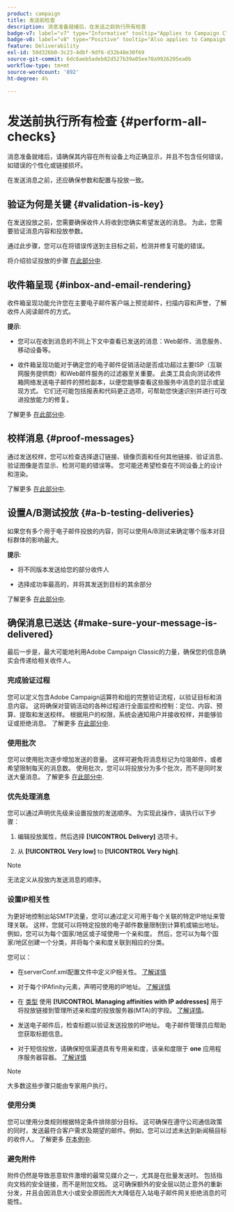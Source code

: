 ```yaml
---
product: campaign
title: 发送前检查
description: 消息准备就绪后，在发送之前执行所有检查
badge-v7: label="v7" type="Informative" tooltip="Applies to Campaign Classic v7"
badge-v8: label="v8" type="Positive" tooltip="Also applies to Campaign v8"
feature: Deliverability
exl-id: 50d326b0-3c23-4dbf-9df6-d32b48e30f69
source-git-commit: 6dc6aeb5adeb82d527b39a05ee70a9926205ea0b
workflow-type: tm+mt
source-wordcount: '892'
ht-degree: 4%

---
```


# 发送前执行所有检查 {#perform-all-checks}



消息准备就绪后，请确保其内容在所有设备上均正确显示，并且不包含任何错误，如错误的个性化或链接损坏。

在发送消息之前，还应确保参数和配置与投放一致。

## 验证为何是关键 {#validation-is-key}

在发送投放之前，您需要确保收件人将收到您确实希望发送的消息。 为此，您需要验证消息内容和投放参数。

通过此步骤，您可以在将错误传送到主目标之前，检测并修复可能的错误。

将介绍验证投放的步骤 [在此部分中](steps-validating-the-delivery.md).

## 收件箱呈现 {#inbox-and-email-rendering}

收件箱呈现功能允许您在主要电子邮件客户端上预览邮件，扫描内容和声誉，了解收件人阅读邮件的方式。

**提示**:

* 您可以在收到消息的不同上下文中查看已发送的消息：Web邮件、消息服务、移动设备等。

* 收件箱呈现功能对于确定您的电子邮件促销活动是否成功超过主要ISP（互联网服务提供商）和Web邮件服务的过滤器至关重要。 此类工具会向测试收件箱网络发送电子邮件的预检副本，以便您能够查看这些服务中消息的显示或呈现方式。 它们还可能包括报表和代码更正选项，可帮助您快速识别并进行可改进投放能力的修复。

了解更多 [在此部分中](inbox-rendering.md).

## 校样消息 {#proof-messages}

通过发送校样，您可以检查选择退订链接、镜像页面和任何其他链接、验证消息、验证图像是否显示、检测可能的错误等。 您可能还希望检查在不同设备上的设计和渲染。

了解更多 [在此部分中](steps-validating-the-delivery.md#sending-a-proof).

## 设置A/B测试投放 {#a-b-testing-deliveries}

如果您有多个用于电子邮件投放的内容，则可以使用A/B测试来确定哪个版本对目标群体的影响最大。

**提示**:

* 将不同版本发送给您的部分收件人

* 选择成功率最高的，并将其发送到目标的其余部分

了解更多 [在此部分中](get-started-a-b-testing.md).

## 确保消息已送达 {#make-sure-your-message-is-delivered}

最后一步是，最大可能地利用Adobe Campaign Classic的力量，确保您的信息确实会传递给相关收件人。

### 完成验证过程

您可以定义包含Adobe Campaign运算符和组的完整验证流程，以验证目标和消息内容。 这将确保对营销活动的各种过程进行全面监控和控制：定位、内容、预算、提取和发送校样。 根据用户的权限，系统会通知用户并接收校样，并能够验证或拒绝消息。 了解更多 [在此部分中](../../campaign/using/marketing-campaign-approval.md).

### 使用批次

您可以使用批次逐步增加发送的音量。 这样可避免将消息标记为垃圾邮件，或者希望限制每天的消息数。 使用批次，您可以将投放分为多个批次，而不是同时发送大量消息。 了解更多 [在此部分中](steps-sending-the-delivery.md#sending-using-multiple-waves).

### 优先处理消息

您可以通过声明优先级来设置投放的发送顺序。 为实现此操作，请执行以下步骤：

1. 编辑投放属性，然后选择 **[!UICONTROL Delivery]** 选项卡。

1. 从 **[!UICONTROL Very low]** to **[!UICONTROL Very high]**.

>[!NOTE]
>
>无法定义从投放内发送消息的顺序。

### 设置IP相关性

为更好地控制出站SMTP流量，您可以通过定义可用于每个关联的特定IP地址来管理关联。 这样，您就可以将特定投放的电子邮件数量限制到计算机或输出地址。 例如，您可以为每个国家/地区或子域使用一个亲和度。 然后，您可以为每个国家/地区创建一个分类，并将每个亲和度关联到相应的分类。

您可以：

* 在serverConf.xml配置文件中定义IP相关性。 [了解详情](../../installation/using/configuring-campaign-server.md#managing-outbound-smtp-traffic-with-affinities)

* 对于每个IPAfinity元素，声明可使用的IP地址。 [了解详情](../../installation/using/email-deliverability.md#list-of-ip-addresses-to-use)

* 在 [类型](../../campaign-opt/using/about-campaign-typologies.md) 使用 **[!UICONTROL Managing affinities with IP addresses]** 用于将投放链接到管理所述亲和度的投放服务器(MTA)的字段。 [了解详情](../../campaign-opt/using/applying-rules.md#control-outgoing-smtp-traffic)。

* 发送电子邮件后，检查标题以验证发送投放的IP地址。 电子邮件管理员应帮助您获取标题信息。

* 对于短信投放，请确保短信渠道具有专用亲和度，该亲和度限于 **one** 应用程序服务器容器。 [了解详情](../../installation/using/configure-delivery-settings.md#managing-outbound-smtp-traffic-with-affinities)

>[!NOTE]
>
>大多数这些步骤只能由专家用户执行。

### 使用分类

您可以使用分类规则根据特定条件排除部分目标。 这可确保在遵守公司通信政策的同时，发送最符合客户需求及期望的邮件。例如，您可以过滤未达到新闻稿目标的收件人。 了解更多 [在本例中](../../campaign-opt/using/filtering-rules.md).

### 避免附件

附件仍然是导致恶意软件激增的最常见媒介之一，尤其是在批量发送时。 包括指向文档的安全链接，而不是附加文档。 这可确保额外的安全层以防止意外的重新分发，并且会因消息大小或安全原因而大大降低在入站电子邮件网关拒绝消息的可能性。
